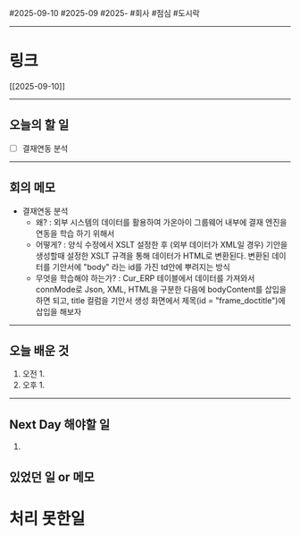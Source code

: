 #2025-09-10 #2025-09 #2025- 
#회사 #점심 #도시락

------
# 링크 
[[2025-09-10]]

---
## 오늘의 할 일
- [ ] 결재연동 분석
---
## 회의 메모
- 결재연동 분석
    - 왜? : 외부 시스템의 데이터를 활용하여 가온아이 그룹웨어 내부에 결재 엔진을 연동을 학습 하기 위해서
    - 어떻게? : 양식 수정에서 XSLT 설정한 후  (외부 데이터가 XML일 경우) 기안을 생성할때 설정한 XSLT 규격을 통해 데이터가 HTML로 변환된다. 변환된 데이터를 기안서에
      "body" 라는 id를 가진 td안에 뿌려지는 방식
    - 무엇을 학습해야 하는가? : Cur_ERP 테이블에서 데이터를 가져와서 connMode로 Json, XML, HTML을 구분한 다음에 bodyContent를 삽입을 하면 되고, title 컬럼을 기안서 생성 화면에서 제목(id = "frame_doctitle")에 삽입을 해보자
---
## 오늘 배운 것
1. 오전
    1. 
2. 오후
    1. 
---
## Next Day 해야할 일
1. 


## 있었던 일 or 메모


# 처리 못한일